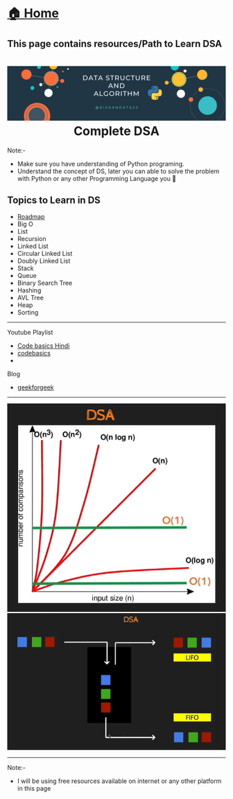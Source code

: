 
# <a href="../">🏠 Home</a>

## This page contains resources/Path to Learn DSA 


<!-- This Repo does not contains any Notes -->
<!-- Only Map or path and the problem solved -->
<h1 align="center">
  <a name="logo"><img src="../images/banner-DSA.png" alt="Complete DSA Preparation" width="750"></a>
  <br>
  Complete DSA  
</h1>

Note:- 
- Make sure you have understanding of Python programing.
- Understand the concept of DS, later you can able to solve the problem with Python or any other Programming Language you 💖

## Topics to Learn in DS

- [Roadmap](https://whimsical.com/dsa-W5SUsw6VKVWXYuoeJZSnGU)
- Big O
- List
- Recursion
- Linked List
- Circular Linked List
- Doubly Linked List
- Stack
- Queue
- Binary Search Tree
- Hashing
- AVL Tree
- Heap
- Sorting




------
Youtube Playlist
- [Code basics Hindi](https://www.youtube.com/playlist?list=PLPbgcxheSpE3NlJ30EDpxNYU6P2Jylns8)
- [codebasics](https://www.youtube.com/playlist?list=PLeo1K3hjS3uu_n_a__MI_KktGTLYopZ12)
-
Blog
- [geekforgeek](https://www.geeksforgeeks.org/learn-data-structures-and-algorithms-dsa-tutorial)
------

<img src="../images/Big O.png">
<img src="../images/Linear DS.png">



-------------------------------
Note:-
- I will be using free resources available on internet or any other platform in this page